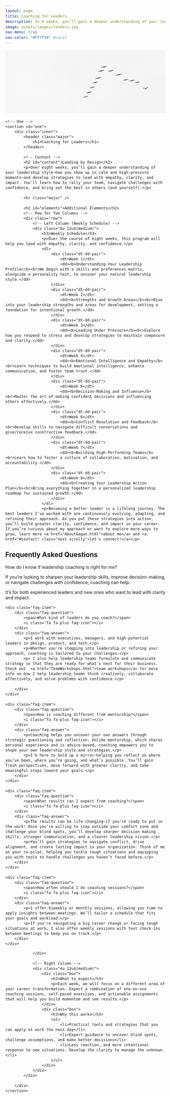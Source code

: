 ```yaml
---
layout: page
title: Coaching for Leaders
description: In 8 weeks, you’ll gain a deeper understanding of your leadership style—how you show up in calm and high-pressure moments—and develop strategies to lead with empathy, clarity, and impact. You'll learn how to rally your team, navigate challenges with confidence, and bring out the best in others (and yourself).
image: assets/images/leaders.jpg
nav-menu: true
nav-color: "#FF7F50" #coral
---
```

<!-- Main -->
<!-- 
  accent1: #1B9C85; // Teal
  accent2: #FF7F50; // Coral 
  accent3: #8d82c4; // Lavender Blue 
  accent4: #ec8d81; // Soft Coral 
  accent5: #FFDDC1; // Warm Cream
  accent6: #c8dbfa; // Cool White 
-->

<div id="main" class="alt">
    <div class="brandimage_masthead">
        <img src="assets/images/leaders.jpg" alt="Image with overlay">
    </div>
    
    <!-- One -->
    <section id="one">
        <div class="inner">
            <header class="major">
                <h1>Coaching for Leaders</h1>
            </header>
    
            <!-- Content -->
            <h2 id="content">Leading by Design</h2>
            <p>Over eight weeks, you’ll gain a deeper understanding of your leadership style—how you show up in calm and high-pressure moments—and develop strategies to lead with empathy, clarity, and impact. You'll learn how to rally your team, navigate challenges with confidence, and bring out the best in others (and yourself).</p>
    
            <hr class="major" />
    
            <h2 id="elements">Additional Elements</h2>
            <!-- Row for Two Columns -->
            <div class="row">
                <!-- Left Column (Weekly Schedule) -->
                <div class="8u 12u$(medium)">
                    <h3>Weekly Schedule</h3>
                    <p>Over the course of eight weeks, this program will help you lead with empathy, clarity, and confidence.</p>
                    <dl>
                        <div class="dt-dd-pair">
                            <dt>Week 1</dt>
                            <dd><b>Understanding Your Leadership Profile</b><br>We begin with a skills and preferences matrix, alongside a personality test, to uncover your natural leadership style.</dd>
                        </div>
                        <div class="dt-dd-pair">
                            <dt>Week 2</dt>
                            <dd><b>Strengths and Growth Areas</b><br>Dive into your leadership strengths and areas for development, setting a foundation for intentional growth.</dd>
                        </div>
                        <div class="dt-dd-pair">
                            <dt>Week 3</dt>
                            <dd><b>Leading Under Pressure</b><br>Explore how you respond to stress and develop strategies to maintain composure and clarity.</dd>
                        </div>
                        <div class="dt-dd-pair">
                            <dt>Week 4</dt>
                            <dd><b>Emotional Intelligence and Empathy</b><br>Learn techniques to build emotional intelligence, enhance communication, and foster team trust.</dd>
                        </div>
                        <div class="dt-dd-pair">
                            <dt>Week 5</dt>
                            <dd><b>Decision-Making and Influence</b><br>Master the art of making confident decisions and influencing others effectively.</dd>
                        </div>
                        <div class="dt-dd-pair">
                            <dt>Week 6</dt>
                            <dd><b>Conflict Resolution and Feedback</b><br>Develop skills to navigate difficult conversations and give/receive constructive feedback.</dd>
                        </div>
                        <div class="dt-dd-pair">
                            <dt>Week 7</dt>
                            <dd><b>Building High-Performing Teams</b><br>Learn how to foster a culture of collaboration, motivation, and accountability.</dd>
                        </div>
                        <div class="dt-dd-pair">
                            <dt>Week 8</dt>
                            <dd><b>Creating Your Leadership Action Plan</b><br>Bring everything together in a personalized leadership roadmap for sustained growth.</dd>
                        </div>
                    </dl>
                    <p>Becoming a better leader is a lifelong journey. The best leaders I've worked with are continuously evolving, adapting, and refining their approach. As you put these strategies into action, you’ll build greater clarity, confidence, and impact in your career. If you’re curious about my approach or want to explore more ways to grow, learn more <a href="AboutGagan.html">about me</a> and <a href="#contact" class="next scrolly">let's connect!</a></p>


<!--   start of faq -->
<h2>Frequently Asked Questions</h2>
<div class="faq-container">
    <div class="faq-item">
        <div class="faq-question">
            <span>How do I know if leadership coaching is right for me?</span>
            <i class="fa fa-plus faq-icon"></i>
        </div>
        <div class="faq-answer">
            <p>If you’re looking to sharpen your leadership skills, improve decision-making, or navigate challenges with confidence, coaching can help.</p>
            <p>It’s for both experienced leaders and new ones who want to lead with clarity and impact.</p>
        </div>
    </div>

    <div class="faq-item">
        <div class="faq-question">
            <span>What kind of leaders do you coach?</span>
            <i class="fa fa-plus faq-icon"></i>
        </div>
        <div class="faq-answer">
            <p>I work with executives, managers, and high-potential leaders in design, product, and tech.</p>
            <p>Whether you're stepping into leadership or refining your approach, coaching is tailored to your challenges.</p>
            <p> I also help leadership teams formulate and communicate strategy so that they are ready for what's next for their business. Check out  <a href="TeamWorkshops.html">team workshops</a> for more info on how I help leadership teams think creatively, collaborate effectively, and solve problems with confidence.</p>
            
        </div>
    </div>

    <div class="faq-item">
        <div class="faq-question">
            <span>How is coaching different from mentorship?</span>
            <i class="fa fa-plus faq-icon"></i>
        </div>
        <div class="faq-answer">
            <p>Coaching helps you uncover your own answers through strategic questioning and reflection. Unlike mentorship, which shares personal experience and is advice-based, coaching empowers you to shape your own leadership style and strategies.</p>
            <p>I’m here to hold up a mirror—helping you reflect on where you’ve been, where you’re going, and what’s possible. You’ll gain fresh perspectives, move forward with greater clarity, and take meaningful steps toward your goals.</p>
        </div>
    </div>

    <div class="faq-item">
        <div class="faq-question">
            <span>What results can I expect from coaching?</span>
            <i class="fa fa-plus faq-icon"></i>
        </div>
        <div class="faq-answer">
            <p>The results can be life-changing—if you're ready to put in the work! Once you’re willing to step outside your comfort zone and challenge your blind spots, you’ll develop sharper decision-making skills, stronger communication, and a clearer leadership vision.</p>
            <p>You’ll gain strategies to navigate conflict, drive alignment, and create lasting impact in your organization. Think of me as your co-pilot, helping you tackle tough situations and equipping you with tools to handle challenges you haven’t faced before.</p>
        </div>
    </div>

    <div class="faq-item">
        <div class="faq-question">
            <span>How often should I do coaching sessions?</span>
            <i class="fa fa-plus faq-icon"></i>
        </div>
        <div class="faq-answer">
            <p>I offer biweekly or monthly sessions, allowing you time to apply insights between meetings. We’ll tailor a schedule that fits your goals and workload.</p>
            <p>If you're navigating a big career change or facing tough situations at work, I also offer weekly sessions with text check-ins between meetings to keep you on track.</p>
        </div>
    </div>
</div>


<!--   end of faq -->

                </div>
    
                <!-- Right Column -->
                <div class="4u 12u$(medium)">
                    <div class="box">
                        <h3>What to expect</h3>
                        <p>Each week, we will focus on a different area of your career transformation. Expect a combination of one-on-one coaching sessions, self-paced exercises, and actionable assignments that will help you build momentum and see results.</p>
                    </div>
                    <div class="box">
                        <h3>Why this works</h3>
                        <ul>
                            <li>Practical tools and strategies that you can apply at work the next day</li>
                            <li>Expert guidance to uncover blind spots, challenge assumptions, and make better decisions</li>
                            <li>Less reaction, and more intentional response to new situations. Develop the clarity to manage the unknown.</li>
                        </ul>
                    </div>
                </div>
            </div>
    
        </div>
    </section>
</div>
